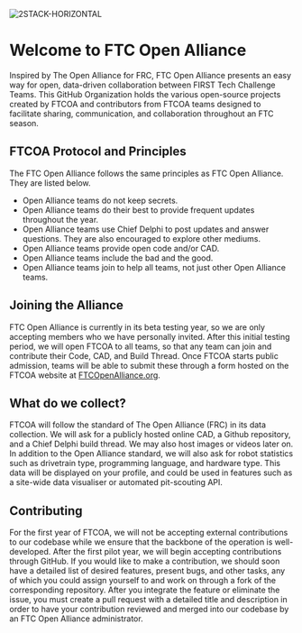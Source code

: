 ![2STACK-HORIZONTAL](https://github.com/FTCOpenAlliance/.github/assets/116019826/79184a83-7d12-45dc-a403-a41c0175c9de)
# Welcome to FTC Open Alliance
Inspired by The Open Alliance for FRC, FTC Open Alliance presents an easy way for open, data-driven collaboration between FIRST Tech Challenge Teams. This GitHub Organization holds the various open-source projects created by FTCOA and contributors from FTCOA teams designed to facilitate sharing, communication, and collaboration throughout an FTC season.

## FTCOA Protocol and Principles
The FTC Open Alliance follows the same principles as FTC Open Alliance. They are listed below.
- Open Alliance teams do not keep secrets.
- Open Alliance teams do their best to provide frequent updates throughout the year.
- Open Alliance teams use Chief Delphi to post updates and answer questions. They are also encouraged to explore other mediums.
- Open Alliance teams provide open code and/or CAD.
- Open Alliance teams include the bad and the good.
- Open Alliance teams join to help all teams, not just other Open Alliance teams.

## Joining the Alliance
FTC Open Alliance is currently in its beta testing year, so we are only accepting members who we have personally invited. After this initial testing period, we will open FTCOA to all teams, so that any team can join and contribute their Code, CAD, and Build Thread. Once FTCOA starts public admission, teams will be able to submit these through a form hosted on the FTCOA website at [FTCOpenAlliance.org](FTCOpenAlliance.org).

## What do we collect?

FTCOA will follow the standard of The Open Alliance (FRC) in its data collection. We will ask for a publicly hosted online CAD, a Github repository, and a Chief Delphi build thread. We may also host images or videos later on. In addition to the Open Alliance standard, we will also ask for robot statistics such as drivetrain type, programming language, and hardware type. This data will be displayed on your profile, and could be used in features such as a site-wide data visualiser or automated pit-scouting API.

## Contributing

For the first year of FTCOA, we will not be accepting external contributions to our codebase while we ensure that the backbone of the operation is well-developed. After the first pilot year, we will begin accepting contributions through GitHub. If you would like to make a contribution, we should soon have a detailed list of desired features, present bugs, and other tasks, any of which you could assign yourself to and work on through a fork of the corresponding repository. After you integrate the feature or eliminate the issue, you must create a pull request with a detailed title and description in order to have your contribution reviewed and merged into our codebase by an FTC Open Alliance administrator.

